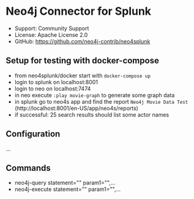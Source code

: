 # Neo4j Connector for Splunk

* Support: Community Support
* License: Apache License 2.0
* GitHub: https://github.com/neo4j-contrib/neo4splunk


## Setup for testing with docker-compose

* from neo4splunk/docker start with `docker-compose up`
* login to splunk on localhost:8001
* login to neo on localhost:7474
* in neo execute `:play movie-graph` to generate some graph data
* in splunk go to neo4s app and find the report `Neo4j Movie Data Test` (http://localhost:8001/en-US/app/neo4s/reports)
* if successful: 25 search results should list some actor names

## Configuration

...

## Commands

* neo4j-query statement="" param1="",...
* neo4j-execute statement="" param1="",...
